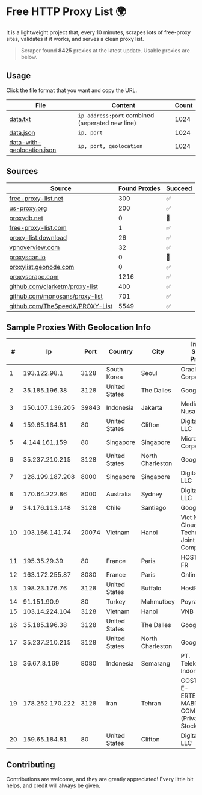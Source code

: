 
# Free HTTP Proxy List 🌍

It is a lightweight project that, every 10 minutes, scrapes lots of free-proxy sites, validates if it works, and serves a clean proxy list.


> Scraper found **8425** proxies at the latest update. Usable proxies are below.

## Usage

Click the file format that you want and copy the URL.


|File|Content|Count|
|----|-------|-----|
|[data.txt](https://raw.githubusercontent.com/themiralay/Proxy-List-World/master/data.txt)|`ip_address:port` combined (seperated new line)|1024|
|[data.json](https://raw.githubusercontent.com/themiralay/Proxy-List-World/master/data.json)|`ip, port`|1024|
|[data-with-geolocation.json](https://raw.githubusercontent.com/themiralay/Proxy-List-World/master/data-with-geolocation.json)|`ip, port, geolocation`|1024|

## Sources

|Source|Found Proxies|Succeed|
|------|-------------|-------|
|[free-proxy-list.net](https://free-proxy-list.net)|300|✅|
|[us-proxy.org](https://www.us-proxy.org)|200|✅|
|[proxydb.net](http://proxydb.net)|0|🚫|
|[free-proxy-list.com](https://free-proxy-list.com/?page=&port=&type%5B%5D=http&type%5B%5D=https&up_time=0&search=Search)|1|✅|
|[proxy-list.download](https://www.proxy-list.download/HTTP)|26|✅|
|[vpnoverview.com](https://vpnoverview.com/privacy/anonymous-browsing/free-proxy-servers)|32|✅|
|[proxyscan.io](https://www.proxyscan.io)|0|🚫|
|[proxylist.geonode.com](https://proxylist.geonode.com/api/proxy-list?limit=300&page=1&sort_by=lastChecked&sort_type=desc&protocols=http,https)|0|✅|
|[proxyscrape.com](https://api.proxyscrape.com/v2/?request=displayproxies&protocol=http&timeout=10000&country=all&ssl=all&anonymity=all)|1216|✅|
|[github.com/clarketm/proxy-list](https://raw.githubusercontent.com/clarketm/proxy-list/master/proxy-list-raw.txt)|400|✅|
|[github.com/monosans/proxy-list](https://raw.githubusercontent.com/monosans/proxy-list/main/proxies/http.txt)|701|✅|
|[github.com/TheSpeedX/PROXY-List](https://raw.githubusercontent.com/TheSpeedX/PROXY-List/master/http.txt)|5549|✅|


## Sample Proxies With Geolocation Info

|#|Ip|Port|Country|City|Internet Service Provider|
|-|--|----|-------|----|-------------------------|
|1|193.122.98.1|3128|South Korea|Seoul|Oracle Corporation|
|2|35.185.196.38|3128|United States|The Dalles|Google LLC|
|3|150.107.136.205|39843|Indonesia|Jakarta|Media Antar Nusa PT.|
|4|159.65.184.81|80|United States|Clifton|DigitalOcean, LLC|
|5|4.144.161.159|80|Singapore|Singapore|Microsoft Corporation|
|6|35.237.210.215|3128|United States|North Charleston|Google LLC|
|7|128.199.187.208|8000|Singapore|Singapore|DigitalOcean, LLC|
|8|170.64.222.86|8000|Australia|Sydney|DigitalOcean, LLC|
|9|34.176.113.148|3128|Chile|Santiago|Google LLC|
|10|103.166.141.74|20074|Vietnam|Hanoi|Viet NAM Cloud Technology Joint Stock Company|
|11|195.35.29.39|80|France|Paris|HOSTINGER FR|
|12|163.172.255.87|8080|France|Paris|Online S.A.S.|
|13|198.23.176.76|3128|United States|Buffalo|HostPapa|
|14|91.151.90.9|80|Turkey|Mahmutbey|Poyraz Hosting|
|15|103.14.224.104|3128|Vietnam|Hanoi|VNB|
|16|35.185.196.38|3128|United States|The Dalles|Google LLC|
|17|35.237.210.215|3128|United States|North Charleston|Google LLC|
|18|36.67.8.169|8080|Indonesia|Semarang|PT. Telekomunikasi Indonesia|
|19|178.252.170.222|3128|Iran|Tehran|GOSTARESH-E-ERTEBATAT-E MABNA COMPANY (Private Joint Stock)|
|20|159.65.184.81|80|United States|Clifton|DigitalOcean, LLC|



## Contributing

Contributions are welcome, and they are greatly appreciated! Every
little bit helps, and credit will always be given.

